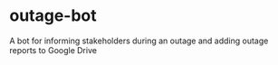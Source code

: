 # outage-bot
A bot for informing stakeholders during an outage and adding outage reports to Google Drive

